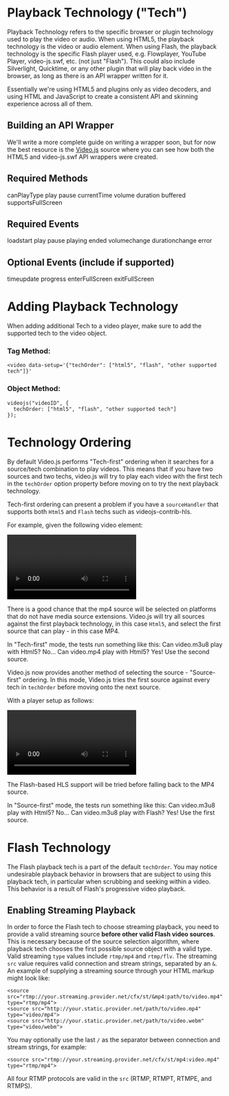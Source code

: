 Playback Technology ("Tech")
============================
Playback Technology refers to the specific browser or plugin technology used to play the video or audio. When using HTML5, the playback technology is the video or audio element. When using Flash, the playback technology is the specific Flash player used, e.g. Flowplayer, YouTube Player, video-js.swf, etc. (not just "Flash"). This could also include Silverlight, Quicktime, or any other plugin that will play back video in the browser, as long as there is an API wrapper written for it.

Essentially we're using HTML5 and plugins only as video decoders, and using HTML and JavaScript to create a consistent API and skinning experience across all of them.

Building an API Wrapper
-----------------------
We'll write a more complete guide on writing a wrapper soon, but for now the best resource is the [Video.js](https://github.com/zencoder/video-js/tree/master/src) source where you can see how both the HTML5 and video-js.swf API wrappers were created.

Required Methods
----------------
canPlayType
play
pause
currentTime
volume
duration
buffered
supportsFullScreen

Required Events
---------------
loadstart
play
pause
playing
ended
volumechange
durationchange
error

Optional Events (include if supported)
--------------------------------------
timeupdate
progress
enterFullScreen
exitFullScreen

Adding Playback Technology
==================
When adding additional Tech to a video player, make sure to add the supported tech to the video object.

### Tag Method: ###
    <video data-setup='{"techOrder": ["html5", "flash", "other supported tech"]}'

### Object Method: ###
    videojs("videoID", {
      techOrder: ["html5", "flash", "other supported tech"]
    });

Technology Ordering
==================
By default Video.js performs "Tech-first" ordering when it searches for a source/tech combination to play videos. This means that if you have two sources and two techs, video.js will try to play each video with the first tech in the `techOrder` option property before moving on to try the next playback technology.

Tech-first ordering can present a problem if you have a `sourceHandler` that supports both `Html5` and `Flash` techs such as videojs-contrib-hls.

For example, given the following video element:

  <video data-setup='{"techOrder": ["html5", "flash"]}'>
    <source src="http://your.static.provider.net/path/to/video.m3u8" type="application/x-mpegURL">
    <source src="http://your.static.provider.net/path/to/video.mp4" type="video/mp4">
  </video>

There is a good chance that the mp4 source will be selected on platforms that do not have media source extensions. Video.js will try all sources against the first playback technology, in this case `Html5`, and select the first source that can play - in this case MP4.

In "Tech-first" mode, the tests run something like this:
  Can video.m3u8 play with Html5? No...
  Can video.mp4 play with Html5? Yes! Use the second source.

Video.js now provides another method of selecting the source - "Source-first" ordering. In this mode, Video.js tries the first source against every tech in `techOrder` before moving onto the next source.

With a player setup as follows:

  <video data-setup='{"techOrder": ["html5", "flash"]}, "sourceOrder": true'>
    <source src="http://your.static.provider.net/path/to/video.m3u8" type="application/x-mpegURL">
    <source src="http://your.static.provider.net/path/to/video.mp4" type="video/mp4">
  </video>

The Flash-based HLS support will be tried before falling back to the MP4 source.

In "Source-first" mode, the tests run something like this:
  Can video.m3u8 play with Html5? No...
  Can video.m3u8 play with Flash? Yes! Use the first source.

Flash Technology
==================
The Flash playback tech is a part of the default `techOrder`. You may notice undesirable playback behavior in browsers that are subject to using this playback tech, in particular when scrubbing and seeking within a video. This behavior is a result of Flash's progressive video playback.

Enabling Streaming Playback
--------------------------------
In order to force the Flash tech to choose streaming playback, you need to provide a valid streaming source **before other valid Flash video sources**. This is necessary because of the source selection algorithm, where playback tech chooses the first possible source object with a valid type. Valid streaming `type` values include `rtmp/mp4` and `rtmp/flv`. The streaming `src` value requires valid connection and stream strings, separated by an `&`. An example of supplying a streaming source through your HTML markup might look like:

    <source src="rtmp://your.streaming.provider.net/cfx/st/&mp4:path/to/video.mp4" type="rtmp/mp4">
    <source src="http://your.static.provider.net/path/to/video.mp4" type="video/mp4">
    <source src="http://your.static.provider.net/path/to/video.webm" type="video/webm">

You may optionally use the last `/` as the separator between connection and stream strings, for example:

    <source src="rtmp://your.streaming.provider.net/cfx/st/mp4:video.mp4" type="rtmp/mp4">

All four RTMP protocols are valid in the `src` (RTMP, RTMPT, RTMPE, and RTMPS).
